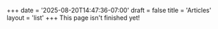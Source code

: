 +++
date = '2025-08-20T14:47:36-07:00'
draft = false
title = 'Articles'
layout = 'list'
+++
This page isn't finished yet!